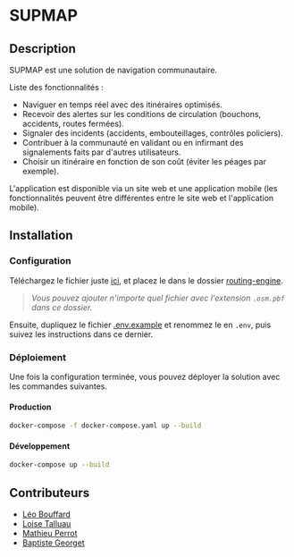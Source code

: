 # SUPMAP

## Description

SUPMAP est une solution de navigation communautaire. 

Liste des fonctionnalités :
- Naviguer en temps réel avec des itinéraires optimisés.
- Recevoir des alertes sur les conditions de circulation (bouchons, accidents, routes fermées). 
- Signaler des incidents (accidents, embouteillages, contrôles policiers).
- Contribuer à la communauté en validant ou en infirmant des signalements faits par d'autres utilisateurs. 
- Choisir un itinéraire en fonction de son coût (éviter les péages par exemple). 

L'application est disponible via un site web et une application mobile (les fonctionnalités peuvent être différentes entre le site web et l'application mobile).

## Installation

### Configuration

Téléchargez le fichier juste [ici](https://ionissupinfo-my.sharepoint.com/:u:/g/personal/baptiste_georget_supinfo_com/EUhigqWPo-hPuZkBMBM2bnIB_zCmPv5cZh6K8BbXaoAk6g?e=nA368a), et placez le dans le dossier [routing-engine](./routing-engine/).

> _Vous pouvez ajouter n'importe quel fichier avec l'extension `.osm.pbf` dans ce dossier._

Ensuite, dupliquez le fichier [.env.example](.env.example) et renommez le en `.env`, puis suivez les instructions dans ce dernier.

### Déploiement

Une fois la configuration terminée, vous pouvez déployer la solution avec les commandes suivantes.

#### Production

```bash
docker-compose -f docker-compose.yaml up --build
```

#### Développement

```bash
docker-compose up --build
```


## Contributeurs

- [Léo Bouffard](https://github.com/LeoBouffard)
- [Loise Talluau](https://github.com/Loisetal)
- [Mathieu Perrot](https://github.com/Mathieuprt)
- [Baptiste Georget](https://github.com/baptistegeorget)